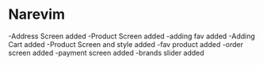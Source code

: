 # Narevim

-Address Screen added
-Product Screen added
-adding fav added
-Adding Cart added
-Product Screen and style added
-fav product added
-order screen added
-payment screen added
-brands slider added
